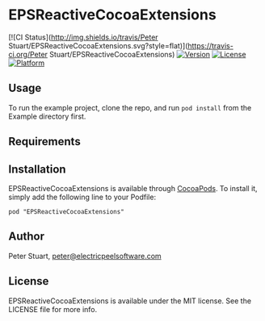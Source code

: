 # EPSReactiveCocoaExtensions

[![CI Status](http://img.shields.io/travis/Peter Stuart/EPSReactiveCocoaExtensions.svg?style=flat)](https://travis-ci.org/Peter Stuart/EPSReactiveCocoaExtensions)
[![Version](https://img.shields.io/cocoapods/v/EPSReactiveCocoaExtensions.svg?style=flat)](http://cocoadocs.org/docsets/EPSReactiveCocoaExtensions)
[![License](https://img.shields.io/cocoapods/l/EPSReactiveCocoaExtensions.svg?style=flat)](http://cocoadocs.org/docsets/EPSReactiveCocoaExtensions)
[![Platform](https://img.shields.io/cocoapods/p/EPSReactiveCocoaExtensions.svg?style=flat)](http://cocoadocs.org/docsets/EPSReactiveCocoaExtensions)

## Usage

To run the example project, clone the repo, and run `pod install` from the Example directory first.

## Requirements

## Installation

EPSReactiveCocoaExtensions is available through [CocoaPods](http://cocoapods.org). To install
it, simply add the following line to your Podfile:

    pod "EPSReactiveCocoaExtensions"

## Author

Peter Stuart, peter@electricpeelsoftware.com

## License

EPSReactiveCocoaExtensions is available under the MIT license. See the LICENSE file for more info.

